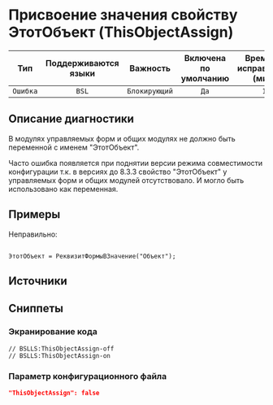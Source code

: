 # Присвоение значения свойству ЭтотОбъект (ThisObjectAssign)

| Тип | Поддерживаются<br/>языки | Важность | Включена<br/>по умолчанию | Время на<br/>исправление (мин) | Тэги |
| :-: | :-: | :-: | :-: | :-: | :-: |
| `Ошибка` | `BSL` | `Блокирующий` | `Да` | `1` | `error` |

<!-- Блоки выше заполняются автоматически, не трогать -->
## Описание диагностики
В модулях управляемых форм и общих модулях не должно быть переменной с именем "ЭтотОбъект".

Часто ошибка появляется при поднятии версии режима совместимости конфигурации т.к. в версиях до 8.3.3 
свойство "ЭтотОбъект" у управляемых форм и общих модулей отсутствовало. И могло быть 
использовано как переменная.

## Примеры

Неправильно:
```bsl

ЭтотОбъект = РеквизитФормыВЗначение("Объект");

```

## Источники

## Сниппеты

<!-- Блоки ниже заполняются автоматически, не трогать -->
### Экранирование кода

```bsl
// BSLLS:ThisObjectAssign-off
// BSLLS:ThisObjectAssign-on
```

### Параметр конфигурационного файла

```json
"ThisObjectAssign": false
```
